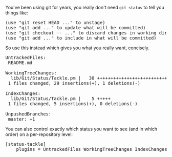 You've been using git for years, you really don't need `git status` to tell you things like:

<pre>
(use "git reset HEAD <file>..." to unstage)
(use "git add <file>..." to update what will be committed)
(use "git checkout -- <file>..." to discard changes in working directory)
(use "git add <file>..." to include in what will be committed)
</pre>

So use this instead which gives you what you really want, concisely.

<pre>
UntrackedFiles:
 README.md

WorkingTreeChanges:
  lib/Git/Status/Tackle.pm |   30 +++++++++++++++++++++++++++++-
 1 files changed, 29 insertions(+), 1 deletions(-)

IndexChanges:
  lib/Git/Status/Tackle.pm |    5 +++++
 1 files changed, 5 insertions(+), 0 deletions(-)

UnpushedBranches:
 master: +1
</pre>

You can also control exactly which status you want to see (and in which order) on a per-repository level:

<pre>
[status-tackle]
    plugins = UntrackedFiles WorkingTreeChanges IndexChanges UnpushedBranches CompletedFeatureBranches UnmergedFeatureBranches
</pre>
